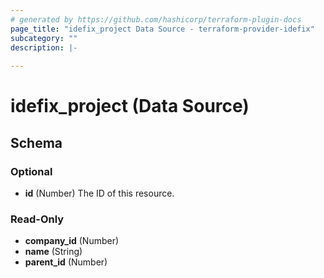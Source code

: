 ```yaml
---
# generated by https://github.com/hashicorp/terraform-plugin-docs
page_title: "idefix_project Data Source - terraform-provider-idefix"
subcategory: ""
description: |-
  
---
```


# idefix_project (Data Source)





<!-- schema generated by tfplugindocs -->
## Schema

### Optional

- **id** (Number) The ID of this resource.

### Read-Only

- **company_id** (Number)
- **name** (String)
- **parent_id** (Number)


